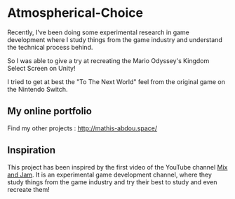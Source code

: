 # Atmospherical-Choice
Recently, I've been doing some experimental research in game development where I study things from the game industry and understand the technical process behind.  

So I was able to give a try at recreating the Mario Odyssey's Kingdom Select Screen on Unity!  

I tried to get at best the "To The Next World" feel from the original game on the Nintendo Switch.  

## My online portfolio
Find my other projects : http://mathis-abdou.space/
## Inspiration
This project has been inspired by the first video of the YouTube channel [Mix and Jam](https://youtu.be/sCK4u5ol3xw). It is an experimental game development channel, where they study things from the game industry and try their best to study and even recreate them!

